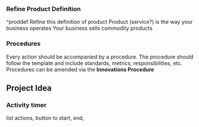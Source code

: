 
### Refine Product Definition
^proddef
Refine this definition of product
Product (service?) is the way your business operates
Your business sells commodity products
### Procedures
Every action should be accompanied by a procedure. The procedure should follow the template and include standards, metrics, responsibilities, etc.
Procedures can be amended via the **Innovations Procedure**


## Project Idea
### Activity timer
list actions, button to start, end, 